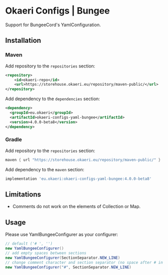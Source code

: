 # Okaeri Configs | Bungee

Support for BungeeCord's YamlConfiguration.

## Installation

### Maven

Add repository to the `repositories` section:

```xml
<repository>
    <id>okaeri-repo</id>
    <url>https://storehouse.okaeri.eu/repository/maven-public/</url>
</repository>
```

Add dependency to the `dependencies` section:

```xml
<dependency>
  <groupId>eu.okaeri</groupId>
  <artifactId>okaeri-configs-yaml-bungee</artifactId>
  <version>4.0.0-beta8</version>
</dependency>
```

### Gradle

Add repository to the `repositories` section:

```groovy
maven { url "https://storehouse.okaeri.eu/repository/maven-public/" }
```

Add dependency to the `maven` section:

```groovy
implementation 'eu.okaeri:okaeri-configs-yaml-bungee:4.0.0-beta8'
```

## Limitations

- Comments do not work on the elements of Collection or Map.

## Usage

Please use YamlBungeeConfigurer as your configurer:

```java
// default ('# ', '')
new YamlBungeeConfigurer()
// add empty spaces between sections
new YamlBungeeConfigurer(SectionSeparator.NEW_LINE)
// change comment character and section separator (no space after # in comments, empty newlines)
new YamlBungeeConfigurer("#", SectionSeparator.NEW_LINE)
```

